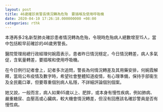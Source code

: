 ```yaml
---
layout: post
title: 46歲確診男警長情況轉為危殆　要插喉及使用呼吸機
date: 2020-04-10 17:26:18.000000000 +08:00
categories: rthk
---
```


本港再多2名新型肺炎確診患者情況轉為危殆，令現時危殆病人總數增至15人，當中包括較早前確診的46歲男警長。

醫院管理局總行政經理何婉霞表示，患者昨日情況穩定，今日情況轉差，病人多氣促，含氧量轉差，要插喉和使用呼吸機。

在今日例行記者會上，記者多次追問，警長為何情況轉差及其用藥安排，何婉霞解釋，當局公布疫情及數字時，希望社會整體知道疫情，有心理準備，保持手部衞生及全民戴口罩，但要尊重個別病人私隱，不詳細評論個別個案。

她又說，一般而言，病人如果65歲以上、肥胖，或本身有慢性疾病，例如肺病、嚴重糖尿、血壓高或心臟病，較大機會情況轉差，但沒有回應該名確診警員是否有慢性病。
